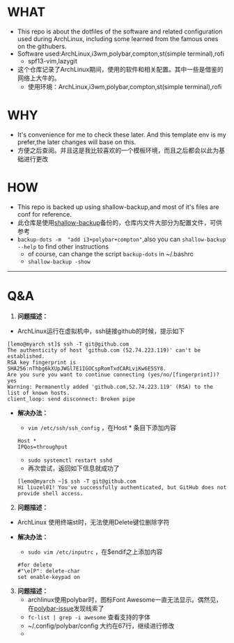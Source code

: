 # WHAT

- This repo is about the dotfiles of the software and related configuration used during ArchLinux, including some learned from the famous ones on the githubers.  
- Software used:ArchLinux,i3wm,polybar,compton,st(simple terminal),rofi
  - spf13-vim,lazygit
- 这个仓库记录了ArchLinux期间，使用的软件和相关配置。其中一些是借鉴的网络上大牛的。
  - 使用环境：ArchLinux,i3wm,polybar,compton,st(simple terminal),rofi

# WHY

- It's convenience for me to check these later. And this template env is my prefer,the later changes will base on this.
- 方便之后查阅。并且这是我比较喜欢的一个模板环境，而且之后都会以此为基础进行更改

# HOW 

- This repo is backed up using shallow-backup,and most of it's files are conf for reference.  
- 此仓库是使用[shallow-backup](https://github.com/alichtman/shallow-backup)备份的，仓库内文件大部分为配置文件，可供参考
- `backup-dots -m  "add i3+polybar+compton"`,also you can `shallow-backup --help` to find other instructions
  - of course, can change the script `backup-dots` in ~/.bashrc
  - `shallow-backup -show`  

---

# Q&A

1. **问题描述：**

- ArchLinux运行在虚拟机中，ssh链接github的时候，提示如下

```shell
[lemo@myarch st]$ ssh -T git@github.com 
The authenticity of host 'github.com (52.74.223.119)' can't be established.
RSA key fingerprint is SHA256:nThbg6kXUpJWGl7E1IGOCspRomTxdCARLviKw6E5SY8.
Are you sure you want to continue connecting (yes/no/[fingerprint])? yes
Warning: Permanently added 'github.com,52.74.223.119' (RSA) to the list of known hosts.
client_loop: send disconnect: Broken pipe
```

- **解决办法：**

  - `vim /etc/ssh/ssh_config`  ，在Host * 条目下添加内容

  ```shell
  Host *
  IPQos=throughput
  ```

  - `sudo systemctl restart sshd`  
  - 再次尝试，返回如下信息就成功了
  
  ```shell
  [lemo@myarch ~]$ ssh -T git@github.com 
  Hi liuzel01! You've successfully authenticated, but GitHub does not provide shell access.
  ```
  

2. **问题描述：**

- ArchLinux 使用终端st时，无法使用Delete键位删除字符

- **解决办法：**

  - `sudo vim /etc/inputrc` ，在$endif之上添加内容
  ```shell
  #for delete 
  #"\e[P": delete-char
  set enable-keypad on 
  ```

3. **问题描述：**
   - archlinux使用polybar时，图标Font Awesome一直无法显示。偶然见，在[polybar-issue](https://github.com/polybar/polybar/issues/924)发现线索了
   - `fc-list | grep -i awesome`   查看支持的字体  
   -  ~/.config/polybar/config  大约在67行，继续进行修改  
   - 